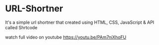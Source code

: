 # URL-Shortner
It's a simple url shortner that created using HTML, CSS, JavaScript &amp; API called Shrtcode

watch full video on youtube 
https://youtu.be/PAm7niXhoFU
